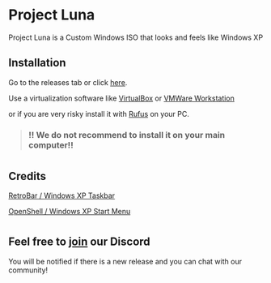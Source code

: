 # Project Luna

Project Luna is a Custom Windows ISO that looks and feels like Windows XP

## Installation

Go to the releases tab or click [here](https://github.com/RY1YT/project-luna/releases).

Use a virtualization software like [VirtualBox](https://www.virtualbox.org/) or [VMWare Workstation](https://www.vmware.com/products/workstation-player/workstation-player-evaluation.html)

or if you are very risky install it with [Rufus](https://rufus.ie/) on your PC.

>### !! We do not recommend to install it on your main computer!!
#
## Credits
[RetroBar / Windows XP Taskbar](https://github.com/dremin/RetroBar)

[OpenShell / Windows XP Start Menu](https://github.com/Open-Shell/Open-Shell-Menu)
#
## Feel free to [join](https://discord.gg/A3yxEhhPuE) our Discord
You will be notified if there is a new release and you can chat with our community!
